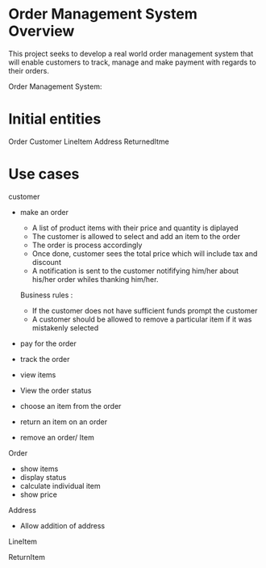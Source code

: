 # Order Management System Overview
 
This project seeks to develop a real world order management system that will enable customers to track, manage and make payment with regards to their orders.

Order Management System:

# Initial entities 

Order 
Customer 
LineItem 
Address 
ReturnedItme

# Use cases 

customer
- make an order
     - A list of product items with their price and quantity is diplayed 
     - The customer is allowed to select and add an item to the order
     - The order is process accordingly
     - Once done, customer sees the total price which will include tax and discount
     - A notification is sent to the customer notififying him/her about his/her order whiles thanking him/her. 
     
     Business rules : 
     - If the customer does not have sufficient funds prompt the customer
     - A customer should be allowed to remove a particular item if it was mistakenly selected


- pay for the order
- track the order
- view items 
- View the order status
- choose an item from the order 
- return an item on an order
- remove an order/ Item 

Order 
- show items
- display status
- calculate individual item
- show price 

Address
- Allow addition of address 


LineItem


ReturnItem







